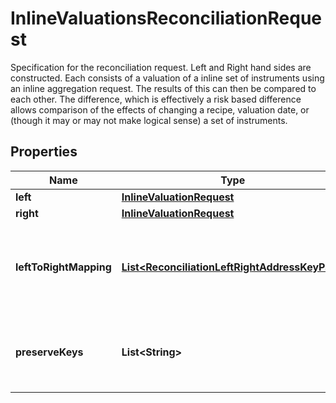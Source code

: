 

# InlineValuationsReconciliationRequest

Specification for the reconciliation request. Left and Right hand sides are constructed. Each consists of a valuation of a inline set of instruments  using an inline aggregation request. The results of this can then be compared to each other. The difference, which is effectively a risk based  difference allows comparison of the effects of changing a recipe, valuation date, or (though it may or may not make logical sense) a set of instruments.

## Properties

| Name | Type | Description | Notes |
|------------ | ------------- | ------------- | -------------|
|**left** | [**InlineValuationRequest**](InlineValuationRequest.md) |  |  |
|**right** | [**InlineValuationRequest**](InlineValuationRequest.md) |  |  |
|**leftToRightMapping** | [**List&lt;ReconciliationLeftRightAddressKeyPair&gt;**](ReconciliationLeftRightAddressKeyPair.md) | The mapping from property keys requested by left aggregation to property keys on right hand side |  [optional] |
|**preserveKeys** | **List&lt;String&gt;** | List of keys to preserve (from rhs) in the diff. Used in conjunction with filtering/grouping |  [optional] |




